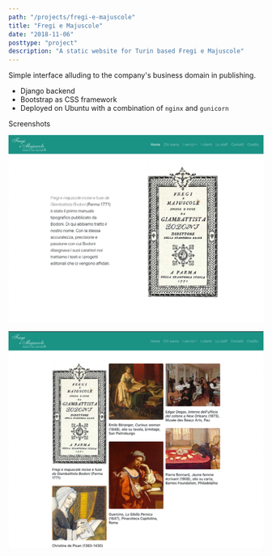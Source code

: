 ```yaml
---
path: "/projects/fregi-e-majuscole"
title: "Fregi e Majuscole"
date: "2018-11-06"
posttype: "project"
description: "A static website for Turin based Fregi e Majuscole"
---
```


Simple interface alluding to the company's business domain in publishing.

- Django backend
- Bootstrap as CSS framework
- Deployed on Ubuntu with a combination of `nginx` and `gunicorn`

Screenshots

![Screenshot of home page](./fregi.png "Screenshot of home page")

![Screenshot of credits page](./fregi2.png "Screenshot of credits page")
